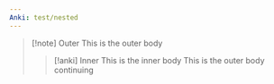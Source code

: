 ```yaml
---
Anki: test/nested
---
```


> [!note] Outer
> This is the outer body
> > [!anki] Inner
> > This is the inner body
> This is the outer body continuing
